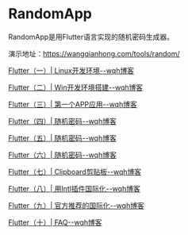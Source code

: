 # RandomApp

RandomApp是用Flutter语言实现的随机密码生成器。

演示地址：https://wangqianhong.com/tools/random/

[Flutter（一）| Linux开发环境--wqh博客](https://wangqianhong.com/2021/02/flutter%ef%bc%88%e4%b8%80%ef%bc%89-linux%e5%bc%80%e5%8f%91%e7%8e%af%e5%a2%83/)

[Flutter（二）| Win开发环境搭建--wqh博客](https://wangqianhong.com/2021/03/flutter%ef%bc%88%e4%ba%8c%ef%bc%89-win%e5%bc%80%e5%8f%91%e7%8e%af%e5%a2%83%e6%90%ad%e5%bb%ba/)

[Flutter（三）| 第一个APP应用--wqh博客](https://wangqianhong.com/2021/03/flutter%ef%bc%88%e4%b8%89%ef%bc%89-%e7%ac%ac%e4%b8%80%e4%b8%aaapp%e5%ba%94%e7%94%a8/)

[Flutter（四）| 随机密码--wqh博客](https://wangqianhong.com/2021/03/flutter%ef%bc%88%e5%9b%9b%ef%bc%89-%e9%9a%8f%e6%9c%ba%e5%af%86%e7%a0%81/)

[Flutter（五）| 随机密码--wqh博客](https://wangqianhong.com/2021/03/flutter%ef%bc%88%e4%ba%94%ef%bc%89-%e9%9a%8f%e6%9c%ba%e5%af%86%e7%a0%81/)

[Flutter（六）| 随机密码--wqh博客](https://wangqianhong.com/2021/04/flutter%ef%bc%88%e5%85%ad%ef%bc%89-%e9%9a%8f%e6%9c%ba%e5%af%86%e7%a0%81/)

[Flutter（七）| Clipboard剪贴板--wqh博客](https://wangqianhong.com/2021/04/flutter%ef%bc%88%e4%b8%83%ef%bc%89-clipboard%e5%89%aa%e8%b4%b4%e6%9d%bf/)

[Flutter（八）| 用Intl插件国际化--wqh博客]()

[Flutter（九）| 官方推荐的国际化--wqh博客]()

[Flutter（十）| FAQ--wqh博客]()
